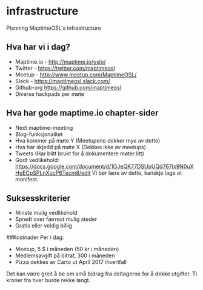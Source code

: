 # infrastructure
Planning MaptimeOSL's infrastructure

## Hva har vi i dag?
* Maptime.io - http://maptime.io/oslo/
* Twitter - https://twitter.com/maptimeosl
* Meetup - http://www.meetup.com/MaptimeOSL/
* Slack - https://maptimeosl.slack.com/
* Github-org https://github.com/maptimeosl
* Diverse hackpads per møte

## Hva har gode maptime.io chapter-sider

* Next maptime-meeting
* Blog-funksjonalitet
 * Hva kommer på møte Y (Meetupene dekker mye av dette)
 * Hva har skjedd på møte X (Dekkes ikke av meetups)
* Tweets (Har blitt brukt for å dokumentere møter litt)
* Godt vedlikehold: https://docs.google.com/document/d/1OJeQK77DSUpUQd767Ix9N0uXHgECpSPLnXucP6Tecm8/edit Vi bør lære av dette, kanskje lage et manifest.

## Suksesskriterier
* Minste mulig vedlikehold
* Spredt over færrest mulig steder
* Gratis eller veldig billig

##Kostnader
Per i dag:
* Meetup, 5 $ i måneden (50 kr i måneden)
* Medlemsavgift på bitraf, 300 i måneden
* Pizza dekkes av Carto ut April 2017 ihvertfall

Det kan være greit å be om små bidrag fra deltagerne for å dekke utgifter. Ti kroner fra hver burde rekke langt.
